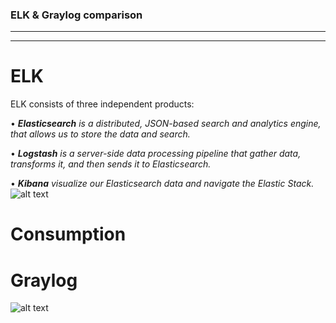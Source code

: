 ### **ELK & Graylog comparison**
--------------------------------
--------------------------------
# ELK
ELK consists of three independent products:

•	***Elasticsearch** is a distributed, JSON-based search and analytics engine, that allows us to  store the data and search.*

•	***Logstash** is a server-side data processing pipeline that gather data, transforms it, and then sends it to Elasticsearch.*

•	***Kibana** visualize our Elasticsearch data and navigate the Elastic Stack.*
![alt text](https://labs.eleks.com/wp-content/uploads/2016/12/14-elastic-stack-1.png)
# **Consumption**

# Graylog
![alt text](http://slideplayer.com/slide/9322936/28/images/12/Architecture.jpg)

